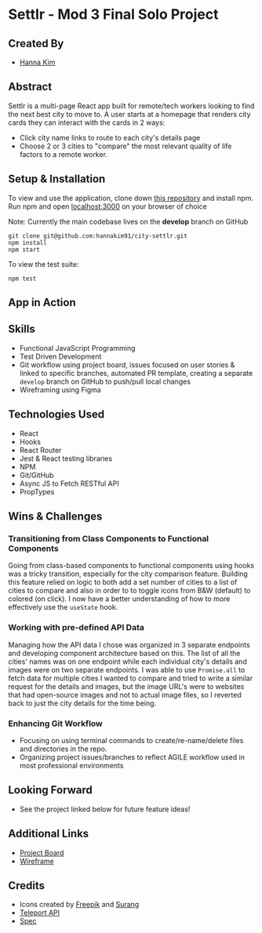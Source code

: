 # Settlr - Mod 3 Final Solo Project

## Created By
- [Hanna Kim](https://github.com/hannakim91)

## Abstract
Settlr is a multi-page React app built for remote/tech workers looking to find the next best city to move to. A user starts at a homepage that renders city cards they can interact with the cards in 2 ways:
- Click city name links to route to each city's details page
- Choose 2 or 3 cities to "compare" the most relevant quality of life factors to a remote worker.

## Setup & Installation
To view and use the application, clone down [this repository](git@github.com:hannakim91/city-settlr.git) and install npm. Run npm and open [localhost:3000](localhost:3000) on your browser of choice

Note: Currently the main codebase lives on the **develop** branch on GitHub
```
git clone git@github.com:hannakim91/city-settlr.git
npm install
npm start
```
To view the test suite:
```
npm test
```

## App in Action

## Skills
- Functional JavaScript Programming
- Test Driven Development
- Git workflow using project board, issues focused on user stories & linked to specific branches, automated PR template, creating a separate `develop` branch on GitHub to push/pull local changes 
- Wireframing using Figma

## Technologies Used
- React
- Hooks
- React Router
- Jest & React testing libraries
- NPM
- Git/GitHub
- Async JS to Fetch RESTful API
- PropTypes

## Wins & Challenges
### Transitioning from Class Components to Functional Components
Going from class-based components to functional components using hooks was a tricky transition, especially for the city comparison feature. 
Building this feature relied on logic to both add a set number of cities to a list of cities to compare and also in order to to toggle icons from B&W (default) to colored (on click). I now have a better understanding of how to more effectively use the `useState` hook.
### Working with pre-defined API Data
Managing how the API data I chose was organized in 3 separate endpoints and developing component architecture based on this. 
The list of all the cities' names was on one endpoint while each individual city's details and images were on two separate endpoints. I was able to use `Promise.all` to fetch data for multiple cities I wanted to compare and tried to write a similar request for the details and images, but the image URL's were to websites that had open-source images and not to actual image files, so I reverted back to just the city details for the time being.
### Enhancing Git Workflow
- Focusing on using terminal commands to create/re-name/delete files and directories in the repo.
- Organizing project issues/branches to reflect AGILE workflow used in most professional environments

## Looking Forward
- See the project linked below for future feature ideas!

## Additional Links
- [Project Board](https://github.com/hannakim91/city-settlr/projects/1)
- [Wireframe](https://www.figma.com/file/a9ncSEEXTjgllnlgJFrYe5/Wireframe?node-id=0%3A1)


## Credits
- Icons created by [Freepik](http://www.freepik.com/) and [Surang](https://www.flaticon.com/free-icon/balance_2942830)
- [Teleport API](https://developers.teleport.org/api/getting_started/#search_name)
- [Spec](https://frontend.turing.io/projects/module-3/binary-challenge.html)